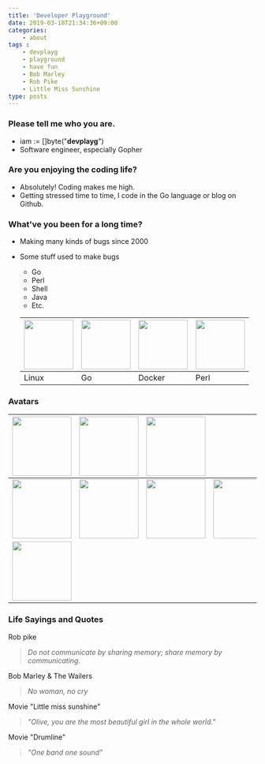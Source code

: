 ```yaml
---
title: 'Developer Playground'
date: 2019-03-18T21:34:36+09:00
categories:
    - about
tags : 
    - devplayg
    - playground
    - have fun
    - Bob Marley
    - Rob Pike
    - Little Miss Sunshine 
type: posts
---
```


### **Please tell me who you are.**

* iam := []byte("**devplayg**")
* Software engineer, especially Gopher

### **Are you enjoying the coding life?**

* Absolutely! Coding makes me high.
* Getting stressed time to time, I code in the Go language or blog on Github. 

### **What've you been for a long time?**

* Making many kinds of bugs since 2000
* Some stuff used to make bugs
    * Go
    * Perl
    * Shell
    * Java
    * Etc.
    
    |<img src="/img/about/linux.png" height="100">|<img src="/img/gopher.png" height="100">|<img src="/img/about/docker.png" height="100">|<img src="/img/about/perl.png" height="100">|
    |---|---|---|---|
    |Linux|Go|Docker|Perl|

### Avatars

|<img src="/img/avatars/wondory_blue.png" height="120">|<img src="/img/avatars/wondory_blue_raggaeface.png" height="120">|<img src="/img/avatars/wondory_blue_sunglasses.png" height="120">||
|---|---|---|---|
|<img src="/img/avatars/wondory_green.png" height="120">|<img src="/img/avatars/wondory_green_raggaeface.png" height="120">|<img src="/img/avatars/wondory_green_sunglasses.png" height="120">|<img src="/img/avatars/wondory_green_raggaehair.png" height="120">|
|<img src="/img/avatars/wondory_olive.png" height="120">||||

### **Life Sayings and Quotes**

Rob pike

> *Do not communicate by sharing memory; share memory by communicating.*

Bob Marley & The Wailers

> *No woman, no cry*

Movie "Little miss sunshine"

> *"Olive, you are the most beautiful girl in the whole world."*

Movie "Drumline"

> *"One band one sound"*



 